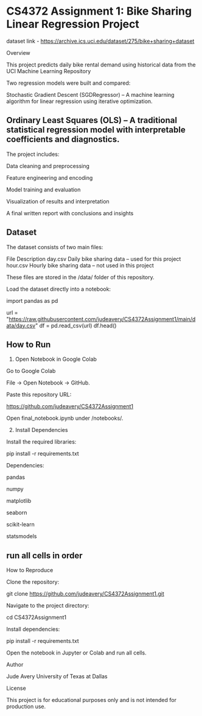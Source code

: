 # CS4372 Assignment 1: Bike Sharing Linear Regression Project

dataset link - https://archive.ics.uci.edu/dataset/275/bike+sharing+dataset

Overview

This project predicts daily bike rental demand using historical data from the UCI Machine Learning Repository

Two regression models were built and compared:

Stochastic Gradient Descent (SGDRegressor) –
A machine learning algorithm for linear regression using iterative optimization.

Ordinary Least Squares (OLS) –
A traditional statistical regression model with interpretable coefficients and diagnostics.
---------------------------------------------------------------------------------------------------------------------------------------------------------------------------------------------------------------------------

The project includes:

Data cleaning and preprocessing

Feature engineering and encoding

Model training and evaluation

Visualization of results and interpretation

A final written report with conclusions and insights

Dataset
------------------------------------------------------------------------------------------------------------------------------------------------------------------------------------------------------------------------------
The dataset consists of two main files:

File	Description
day.csv	Daily bike sharing data – used for this project
hour.csv	Hourly bike sharing data – not used in this project

These files are stored in the /data/ folder of this repository.

Load the dataset directly into a notebook:

import pandas as pd

url = "https://raw.githubusercontent.com/judeavery/CS4372Assignment1/main/data/day.csv"
df = pd.read_csv(url)
df.head()


## How to Run
1. Open Notebook in Google Colab

Go to Google Colab

File → Open Notebook → GitHub.

Paste this repository URL:

https://github.com/judeavery/CS4372Assignment1


Open final_notebook.ipynb under /notebooks/.

2. Install Dependencies

Install the required libraries:

pip install -r requirements.txt


Dependencies:

pandas

numpy

matplotlib

seaborn

scikit-learn

statsmodels

run all cells in order
------------------------------------------------------------------------------------------------------------------------------------------------------------------------------------------------------------------------------

How to Reproduce

Clone the repository:

git clone https://github.com/judeavery/CS4372Assignment1.git


Navigate to the project directory:

cd CS4372Assignment1

Install dependencies:

pip install -r requirements.txt

Open the notebook in Jupyter or Colab and run all cells.

Author

Jude Avery
University of Texas at Dallas

License

This project is for educational purposes only and is not intended for production use.
